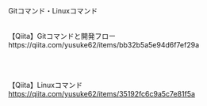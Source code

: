 Gitコマンド・Linuxコマンド

<br>
【Qiita】Gitコマンドと開発フロー<br>
https://qiita.com/yusuke62/items/bb32b5a5e94d6f7ef29a

<br><br>

【Qiita】Linuxコマンド<br>
https://qiita.com/yusuke62/items/35192fc6c9a5c7e81f5a

